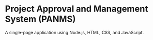 # Project Approval and Management System (PANMS)

A single-page application using Node.js, HTML, CSS, and JavaScript.